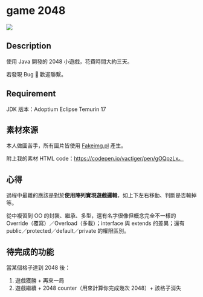 # game 2048

![](https://i.imgur.com/MVgrG3Q.png)

## Description

使用 Java 開發的 2048 小遊戲，花費時間大約三天。

若發現 Bug 🐛️ 歡迎聯繫。

## Requirement

JDK 版本：Adoptium Eclipse Temurin 17

## 素材來源

本人做圖苦手，所有圖片皆使用 [Fakeimg.pl](https://fakeimg.pl/) 產生。

附上我的素材 HTML code：https://codepen.io/vactiger/pen/gOQpzLx。

## 心得

過程中最難的應該是對於**使用陣列實現遊戲邏輯**，如上下左右移動、判斷是否輸掉等。

從中複習到 OO 的封裝、繼承、多型，還有名字很像但概念完全不一樣的 Override（覆寫）／Overload（多載）；interface 與 extends 的差異；還有 public／protected／default／private 的權限區別。

## 待完成的功能

當某個格子達到 2048 後：

1. 遊戲獲勝 + 再來一局
1. 遊戲繼續 + 2048 counter（用來計算你完成幾次 2048）+ 該格子消失